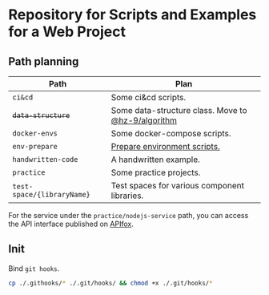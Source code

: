# Repository for Scripts and Examples for a Web Project

## Path planning

| Path                       | Plan                                                   |
| -------------------------- | ------------------------------------------------------ |
| `ci&cd`                    | Some ci&cd scripts.                                    |
| ~~`data-structure`~~       | Some data-structure class. Move to [@hz-9/algorithm](https://github.com/hz-9/tool/tree/master/libraries/algorithm) |
| `docker-envs`              | Some docker-compose scripts.                           |
| `env-prepare`              | [Prepare environment scripts.]                           |
| `handwritten-code`         | A handwritten example.                                 |
| `practice`                 | Some practice projects.                                |
| `test-space/{libraryName}` | Test spaces for various component libraries.           |

For the service under the `practice/nodejs-service` path, you can access the API interface published on [APIfox](https://apifox.com/apidoc/shared-b220fa2f-dc80-4283-9dee-311a22e04d03).

[Prepare environment scripts.]: ./env-prepare

## Init

Bind `git hooks`.

``` sh
cp ./.githooks/* ./.git/hooks/ && chmod +x ./.git/hooks/*
```
